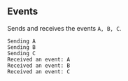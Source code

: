 ## Events

Sends and receives the events `A, B, C`.

```log
Sending A
Sending B
Sending C
Received an event: A
Received an event: B
Received an event: C
```
